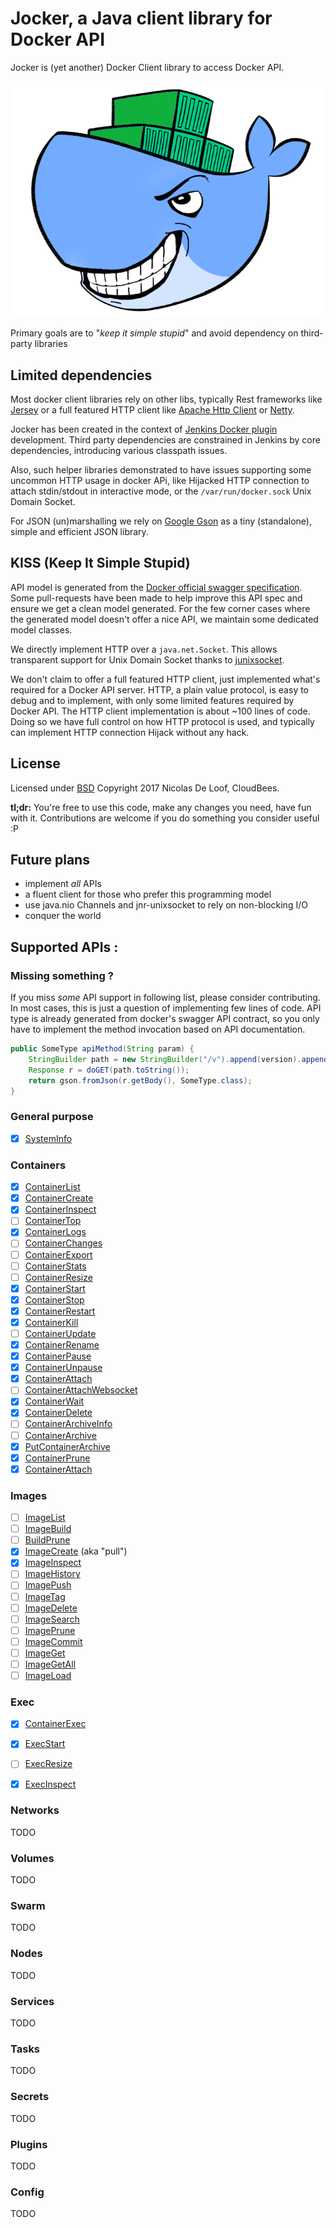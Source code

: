 # Jocker, a Java client library for Docker API

Jocker is (yet another) Docker Client library to access Docker API.

![logo](jocker.png) 

Primary goals are to "_keep it simple stupid_" and avoid dependency on third-party libraries

## Limited dependencies

Most docker client libraries rely on other libs, typically Rest frameworks like [Jersey](https://jersey.github.io/) 
or a full featured HTTP client like [Apache Http Client](https://hc.apache.org/) or [Netty](http://netty.io/). 

Jocker has been created in the context of [Jenkins Docker plugin](https://wiki.jenkins.io/display/JENKINS/Docker+Plugin) 
development. Third party dependencies are constrained in Jenkins by core dependencies, introducing various classpath
issues.

Also, such helper libraries demonstrated to have issues supporting some uncommon HTTP usage in docker APi, like 
Hijacked HTTP connection to attach stdin/stdout in interactive mode, or the `/var/run/docker.sock` Unix Domain Socket.  

For JSON (un)marshalling we rely on [Google Gson](https://github.com/google/gson) as a tiny (standalone), simple and 
efficient JSON library. 


## KISS (Keep It Simple Stupid)

API model is generated from the [Docker official swagger specification](https://docs.docker.com/engine/api/v1.32/#).
Some pull-requests have been made to help improve this API spec and ensure we get a clean model generated.
For the few corner cases where the generated model doesn't offer a nice API, we maintain some dedicated model classes. 

We directly implement HTTP over a `java.net.Socket`. This allows transparent support for Unix Domain Socket thanks to 
[junixsocket](https://libraries.io/github/fiken/junixsocket).  

We don't claim to offer a full featured HTTP client, just implemented what's required for a Docker API server. HTTP, 
a plain value protocol, is easy to debug and to implement, with only some limited features required by Docker API.
The HTTP client implementation is about ~100 lines of code. Doing so we have full control on how HTTP protocol is
used, and typically can implement HTTP connection Hijack without any hack.

## License

Licensed under [BSD](https://opensource.org/licenses/BSD-3-Clause)
Copyright 2017 Nicolas De Loof, CloudBees.

**tl;dr:** You're free to use this code, make any changes you need, have fun with it. Contributions are welcome if 
you do something you consider useful :P


## Future plans

* implement _all_ APIs
* a fluent client for those who prefer this programming model
* use java.nio Channels and jnr-unixsocket to rely on non-blocking I/O
* conquer the world


## Supported APIs :

### Missing something ?

If you miss _some_ API support in following list, please consider contributing. In most cases, this is just a
question of implementing few lines of code. API type is already generated from docker's swagger API contract, 
so you only have to implement the method invocation based on API documentation. 

```java
public SomeType apiMethod(String param) {
    StringBuilder path = new StringBuilder("/v").append(version).append("/some/api?param=").append(param);
    Response r = doGET(path.toString());
    return gson.fromJson(r.getBody(), SomeType.class);
}

```


### General purpose 

  - [x] [SystemInfo](https://docs.docker.com/engine/api/v1.32/#operation/SystemInfo)

### Containers 
  
  - [x] [ContainerList](https://docs.docker.com/engine/api/v1.32/#operation/ContainerList)
  - [x] [ContainerCreate](https://docs.docker.com/engine/api/v1.32/#operation/ContainerCreate)
  - [x] [ContainerInspect](https://docs.docker.com/engine/api/v1.32/#operation/ContainerInspect)
  - [ ] [ContainerTop](https://docs.docker.com/engine/api/v1.32/#operation/ContainerTop)
  - [x] [ContainerLogs](https://docs.docker.com/engine/api/v1.32/#operation/ContainerLogs)
  - [ ] [ContainerChanges](https://docs.docker.com/engine/api/v1.32/#operation/ContainerChanges)
  - [ ] [ContainerExport](https://docs.docker.com/engine/api/v1.32/#operation/ContainerExport)
  - [ ] [ContainerStats](https://docs.docker.com/engine/api/v1.32/#operation/ContainerStats)
  - [ ] [ContainerResize](https://docs.docker.com/engine/api/v1.32/#operation/ContainerResize)
  - [x] [ContainerStart](https://docs.docker.com/engine/api/v1.32/#operation/ContainerStart)
  - [x] [ContainerStop](https://docs.docker.com/engine/api/v1.32/#operation/ContainerStop)
  - [x] [ContainerRestart](https://docs.docker.com/engine/api/v1.32/#operation/ContainerRestart)
  - [x] [ContainerKill](https://docs.docker.com/engine/api/v1.32/#operation/ContainerKill)
  - [ ] [ContainerUpdate](https://docs.docker.com/engine/api/v1.32/#operation/ContainerUpdate)
  - [x] [ContainerRename](https://docs.docker.com/engine/api/v1.32/#operation/ContainerRename)
  - [x] [ContainerPause](https://docs.docker.com/engine/api/v1.32/#operation/ContainerPause)
  - [x] [ContainerUnpause](https://docs.docker.com/engine/api/v1.32/#operation/ContainerUnpause)
  - [x] [ContainerAttach](https://docs.docker.com/engine/api/v1.32/#operation/ContainerAttach)
  - [ ] [ContainerAttachWebsocket](https://docs.docker.com/engine/api/v1.32/#operation/ContainerAttachWebsocket)
  - [x] [ContainerWait](https://docs.docker.com/engine/api/v1.32/#operation/ContainerWait)
  - [x] [ContainerDelete](https://docs.docker.com/engine/api/v1.32/#operation/ContainerDelete)
  - [ ] [ContainerArchiveInfo](https://docs.docker.com/engine/api/v1.32/#operation/ContainerArchiveInfo)
  - [ ] [ContainerArchive](https://docs.docker.com/engine/api/v1.32/#operation/ContainerArchive)
  - [x] [PutContainerArchive](https://docs.docker.com/engine/api/v1.32/#operation/PutContainerArchive)
  - [x] [ContainerPrune](https://docs.docker.com/engine/api/v1.32/#operation/ContainerPrune)
  - [x] [ContainerAttach](https://docs.docker.com/engine/api/v1.32/#operation/ContainerAttach)
         
### Images

  - [ ] [ImageList](https://docs.docker.com/engine/api/v1.32/#operation/ImageList)
  - [ ] [ImageBuild](https://docs.docker.com/engine/api/v1.32/#operation/ImageBuild)
  - [ ] [BuildPrune](https://docs.docker.com/engine/api/v1.32/#operation/BuildPrune)
  - [x] [ImageCreate](https://docs.docker.com/engine/api/v1.32/#operation/ImageCreate) (aka "pull")
  - [x] [ImageInspect](https://docs.docker.com/engine/api/v1.32/#operation/ImageInspect)
  - [ ] [ImageHistory](https://docs.docker.com/engine/api/v1.32/#operation/ImageHistory)
  - [ ] [ImagePush](https://docs.docker.com/engine/api/v1.32/#operation/ImagePush)
  - [ ] [ImageTag](https://docs.docker.com/engine/api/v1.32/#operation/ImageTag)
  - [ ] [ImageDelete](https://docs.docker.com/engine/api/v1.32/#operation/ImageDelete)
  - [ ] [ImageSearch](https://docs.docker.com/engine/api/v1.32/#operation/ImageSearch)
  - [ ] [ImagePrune](https://docs.docker.com/engine/api/v1.32/#operation/ImagePrune)
  - [ ] [ImageCommit](https://docs.docker.com/engine/api/v1.32/#operation/ImageCommit)
  - [ ] [ImageGet](https://docs.docker.com/engine/api/v1.32/#operation/ImageGet)
  - [ ] [ImageGetAll](https://docs.docker.com/engine/api/v1.32/#operation/ImageGetAll)
  - [ ] [ImageLoad](https://docs.docker.com/engine/api/v1.32/#operation/ImageLoad)

### Exec

  - [x] [ContainerExec](https://docs.docker.com/engine/api/v1.32/#operation/ContainerExec)
  - [x] [ExecStart](https://docs.docker.com/engine/api/v1.32/#operation/ExecStart)
  - [ ] [ExecResize](https://docs.docker.com/engine/api/v1.32/#operation/ExecResize)
  - [x] [ExecInspect](https://docs.docker.com/engine/api/v1.32/#operation/ExecInspect)


### Networks 

TODO

### Volumes 

TODO

### Swarm 

TODO

### Nodes 

TODO

### Services 

TODO

### Tasks 

TODO

### Secrets 

TODO

### Plugins 

TODO

### Config 

TODO

